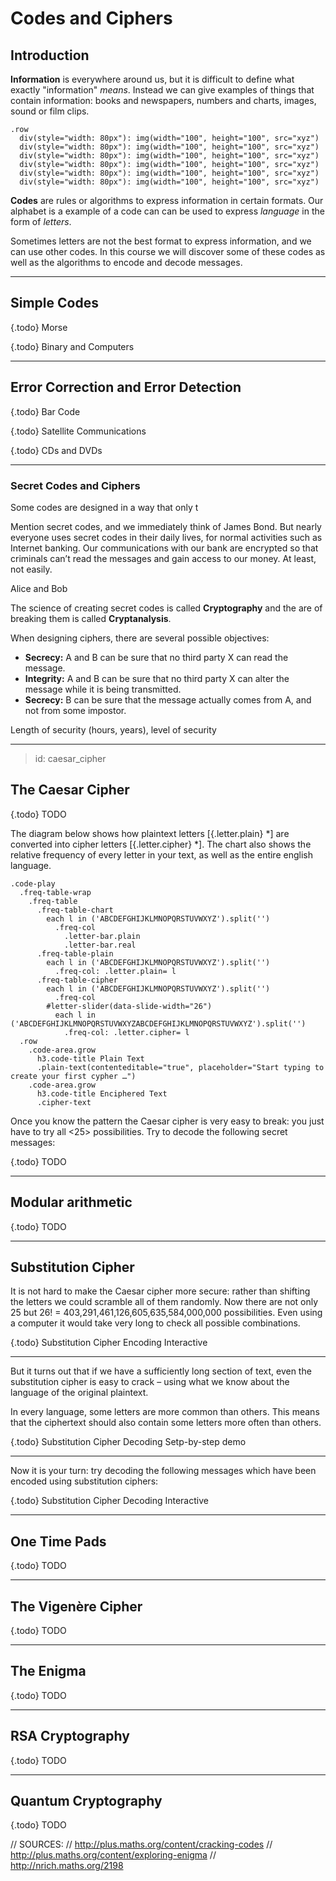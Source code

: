 # Codes and Ciphers

## Introduction

__Information__ is everywhere around us, but it is difficult to define what
exactly "information" _means_. Instead we can give examples of things that
contain information: books and newspapers, numbers and charts, images, sound or
film clips.

    .row
      div(style="width: 80px"): img(width="100", height="100", src="xyz")
      div(style="width: 80px"): img(width="100", height="100", src="xyz")
      div(style="width: 80px"): img(width="100", height="100", src="xyz")
      div(style="width: 80px"): img(width="100", height="100", src="xyz")
      div(style="width: 80px"): img(width="100", height="100", src="xyz")
      div(style="width: 80px"): img(width="100", height="100", src="xyz")
    
__Codes__ are rules or algorithms to express information in certain formats. Our
alphabet is a example of a code can can be used to express _language_ in the
form of _letters_.

Sometimes letters are not the best format to express information, and we can use
other codes. In this course we will discover some of these codes as well as the
algorithms to encode and decode messages.

---

## Simple Codes

{.todo} Morse

{.todo} Binary and Computers

---

## Error Correction and Error Detection

{.todo} Bar Code

{.todo} Satellite Communications

{.todo} CDs and DVDs

---

### Secret Codes and Ciphers

Some codes are designed in a way that only t

Mention secret codes, and we immediately think of James Bond. But nearly
everyone uses secret codes in their daily lives, for normal activities such as
Internet banking. Our communications with our bank are encrypted so that
criminals can’t read the messages and gain access to our money. At least, not
easily.

Alice and Bob

The science of creating secret codes is called __Cryptography__ and the are of
breaking them is called __Cryptanalysis__.

When designing ciphers, there are several possible objectives:

* __Secrecy:__ A and B can be sure that no third party X can read the message.
* __Integrity:__ A and B can be sure that no third party X can alter the message
  while it is being transmitted.
* __Secrecy:__ B can be sure that the message actually comes from A, and not
  from some impostor.

Length of security (hours, years), level of security

---
> id: caesar_cipher

## The Caesar Cipher

{.todo} TODO

The diagram below shows how plaintext letters [{.letter.plain} *] are converted
into cipher letters [{.letter.cipher} *]. The chart also shows the relative
frequency of every letter in your text, as well as the entire english language.

    .code-play
      .freq-table-wrap
        .freq-table
          .freq-table-chart
            each l in ('ABCDEFGHIJKLMNOPQRSTUVWXYZ').split('')
              .freq-col
                .letter-bar.plain
                .letter-bar.real
          .freq-table-plain
            each l in ('ABCDEFGHIJKLMNOPQRSTUVWXYZ').split('')
              .freq-col: .letter.plain= l
          .freq-table-cipher
            each l in ('ABCDEFGHIJKLMNOPQRSTUVWXYZ').split('')
              .freq-col
            #letter-slider(data-slide-width="26")
              each l in ('ABCDEFGHIJKLMNOPQRSTUVWXYZABCDEFGHIJKLMNOPQRSTUVWXYZ').split('')
                .freq-col: .letter.cipher= l
      .row
        .code-area.grow
          h3.code-title Plain Text
          .plain-text(contenteditable="true", placeholder="Start typing to create your first cypher …")
        .code-area.grow
          h3.code-title Enciphered Text
          .cipher-text

Once you know the pattern the Caesar cipher is very easy to break: you just have
to try all <25> possibilities. Try to decode the following secret messages:

{.todo} TODO

---

## Modular arithmetic
{.todo} TODO

---

## Substitution Cipher

It is not hard to make the Caesar cipher more secure: rather than shifting the
letters we could scramble all of them randomly. Now there are not only 25 but
26! = 403,291,461,126,605,635,584,000,000 possibilities. Even using a computer
it would take very long to check all possible combinations.

{.todo} Substitution Cipher Encoding Interactive

---

But it turns out that if we have a sufficiently long section of text, even the
substitution cipher is easy to crack – using what we know about the language of
the original plaintext.

In every language, some letters are more common than others. This means that the
ciphertext should also contain some letters more often than others.

{.todo} Substitution Cipher Decoding Setp-by-step demo

---

Now it is your turn: try decoding the following messages which have been encoded 
using substitution ciphers:

{.todo} Substitution Cipher Decoding Interactive

---

## One Time Pads
{.todo} TODO

---

## The Vigenère Cipher
{.todo} TODO

---

## The Enigma
{.todo} TODO

---

## RSA Cryptography
{.todo} TODO

---

## Quantum Cryptography
{.todo} TODO


// SOURCES:
// http://plus.maths.org/content/cracking-codes
// http://plus.maths.org/content/exploring-enigma
// http://nrich.maths.org/2198

